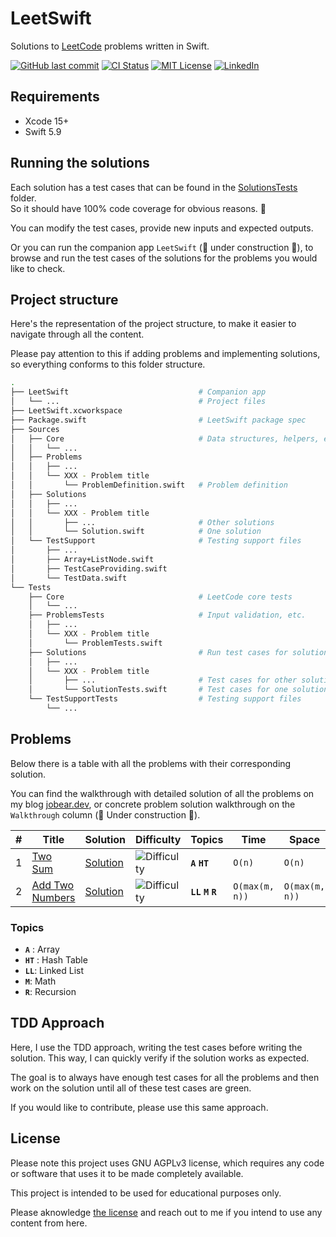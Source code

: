 # LeetSwift

Solutions to [LeetCode](https://leetcode.com/) problems written in Swift.

[![GitHub last commit][last-commit-shield]][last-commit-url]
[![CI Status][ci-status-shield]][ci-status-url]
[![MIT License][license-shield]][license-url]
[![LinkedIn][linkedin-shield]][linkedin-url]

## Requirements

* Xcode 15+
* Swift 5.9

## Running the solutions

Each solution has a test cases that can be found in the [SolutionsTests][solutions-tests-folder] folder.  
So it should have 100% code coverage for obvious reasons. 😬

You can modify the test cases, provide new inputs and expected outputs.

Or you can run the companion app `LeetSwift` (🚧 under construction 👷), to browse and run the test cases of the solutions for the problems you would like to check.

## Project structure
Here's the representation of the project structure, to make it easier to navigate through all the content.  

Please pay attention to this if adding problems and implementing solutions, so everything conforms to this folder structure.
``` bash
.
├── LeetSwift                             # Companion app
│   └── ...                               # Project files
├── LeetSwift.xcworkspace
├── Package.swift                         # LeetSwift package spec
├── Sources
│   ├── Core                              # Data structures, helpers, etc.
│   │   └── ...
│   ├── Problems
│   │   ├── ...
│   │   └── XXX - Problem title
│   │       └── ProblemDefinition.swift   # Problem definition
│   ├── Solutions
│   │   ├── ...
│   │   └── XXX - Problem title
│   │       ├── ...                       # Other solutions
│   │       └── Solution.swift            # One solution
│   └── TestSupport                       # Testing support files
│       ├── ...
│       ├── Array+ListNode.swift
│       ├── TestCaseProviding.swift
│       └── TestData.swift
└── Tests
    ├── Core                              # LeetCode core tests
    │   └── ...
    ├── ProblemsTests                     # Input validation, etc.
    │   ├── ...
    │   └── XXX - Problem title
    │       └── ProblemTests.swift
    ├── Solutions                         # Run test cases for solutions
    │   ├── ...
    │   └── XXX - Problem title
    │       ├── ...                       # Test cases for other solutions
    │       └── SolutionTests.swift       # Test cases for one solution
    └── TestSupportTests                  # Testing support files
        └── ...
```

## Problems

Below there is a table with all the problems with their corresponding solution.

You can find the walkthrough with detailed solution of all the problems on my blog [jobear.dev][jobear-blog-url], or concrete problem solution walkthrough on the `Walkthrough` column (🚧 Under construction 👷).

| # | Title | Solution | Difficulty | Topics | Time | Space | Walkthrough |
| --- | --- | --- | --- | --- | --- | --- | --- |
| 1 | [Two Sum][001-problem] | [Solution][001-solution] | ![Difficulty][difficulty-easy-shield] | **`A`** **`HT`** | `O(n)` | `O(n)` | [Walkthrough][jobear-blog-url] |
| 2 | [Add Two Numbers][002-problem] | [Solution][002-solution] | ![Difficulty][difficulty-medium-shield] | **`LL`** **`M`** **`R`** | `O(max(m, n))` | `O(max(m, n))` | [Walkthrough][jobear-blog-url] |

### Topics
- **`A`** : Array
- **`HT`** : Hash Table
- **`LL`**: Linked List
- **`M`**: Math
- **`R`**: Recursion

## TDD Approach
Here, I use the TDD approach, writing the test cases before writing the solution. This way, I can quickly verify if the solution works as expected.

The goal is to always have enough test cases for all the problems and then work on the solution until all of these test cases are green.

If you would like to contribute, please use this same approach.

## License

Please note this project uses GNU AGPLv3 license, which requires any code or software that uses it to be made completely available.

This project is intended to be used for educational purposes only.

Please aknowledge [the license][license-url] and reach out to me if you intend to use any content from here.

<!-- Markdown references https://www.markdownguide.org/basic-syntax/#reference-style-links -->
[last-commit-shield]: https://img.shields.io/github/last-commit/jobearrr/LeetSwift?style=flat
[last-commit-url]: https://github.com/jobearrr/LeetSwift/commits/master
[ci-status-shield]: https://github.com/jobearrr/LeetSwift/actions/workflows/ci.yml/badge.svg
[ci-status-url]: https://github.com/jobearrr/LeetSwift/actions/workflows/ci.yml
[license-shield]: https://img.shields.io/github/license/jobearrr/LeetSwift.svg?style=flat
[license-url]: https://github.com/jobearrr/LeetSwift/LICENSE
[linkedin-shield]: https://img.shields.io/badge/-LinkedIn-black.svg??style=flat&logo=linkedin&colorB=555
[linkedin-url]: https://www.linkedin.com/in/jobertsa
[jobear-blog-url]: https://jobear.dev
[solutions-tests-folder]: https://github.com/jobearrr/LeetSwift/tree/main/Tests/SolutionsTests
[license-url]: https://github.com/jobearrr/LeetSwift/blob/main/LICENSE
[difficulty-easy-shield]: https://img.shields.io/badge/%20Difficulty-Easy-brightgreen.svg
[difficulty-medium-shield]: https://img.shields.io/badge/%20Difficulty-Medium-orange.svg
[difficulty-hard-shield]: https://img.shields.io/badge/%20Difficulty-Hard-red.svg
[001-problem]: https://leetcode.com/problems/two-sum
[001-solution]: https://github.com/jobearrr/LeetSwift/blob/main/Sources/Solutions/001%20-%20Two%20Sum/TwoSumSolution.swift
[001-walkthrough]: https://jobear.dev
[002-problem]: https://leetcode.com/problems/add-two-numbers
[002-solution]: https://github.com/jobearrr/LeetSwift/blob/main/Sources/Solutions/002%20-%20Add%20Two%20Numbers/AddTwoNumbersSolution.swift
[002-walkthrough]: https://jobear.dev
